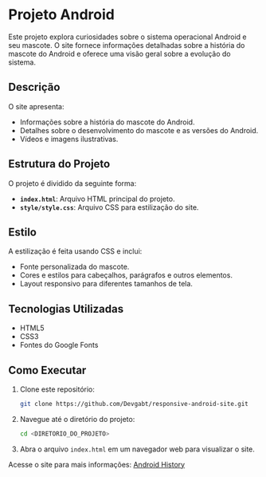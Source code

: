 # Projeto Android

Este projeto explora curiosidades sobre o sistema operacional Android e seu mascote. O site fornece informações detalhadas sobre a história do mascote do Android e oferece uma visão geral sobre a evolução do sistema.

## Descrição

O site apresenta:
- Informações sobre a história do mascote do Android.
- Detalhes sobre o desenvolvimento do mascote e as versões do Android.
- Vídeos e imagens ilustrativas.

## Estrutura do Projeto

O projeto é dividido da seguinte forma:
- **`index.html`**: Arquivo HTML principal do projeto.
- **`style/style.css`**: Arquivo CSS para estilização do site.

## Estilo

A estilização é feita usando CSS e inclui:
- Fonte personalizada do mascote.
- Cores e estilos para cabeçalhos, parágrafos e outros elementos.
- Layout responsivo para diferentes tamanhos de tela.

## Tecnologias Utilizadas

- HTML5
- CSS3
- Fontes do Google Fonts

## Como Executar

1. Clone este repositório:
    ```bash
    git clone https://github.com/Devgabt/responsive-android-site.git
    ```
2. Navegue até o diretório do projeto:
    ```bash
    cd <DIRETORIO_DO_PROJETO>
    ```
3. Abra o arquivo `index.html` em um navegador web para visualizar o site.

Acesse o site para mais informações: [Android History](https://www.android.com/intl/pt_pt/history/)
